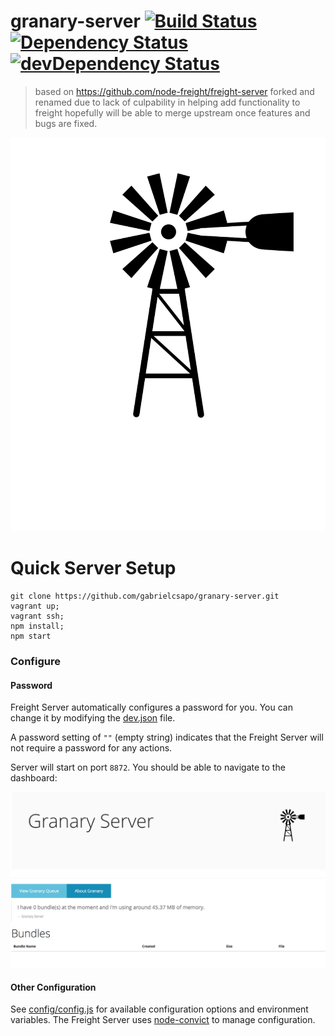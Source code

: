# granary-server [![Build Status](https://travis-ci.org/gabrielcsapo/granary-server.svg?branch=master)](https://travis-ci.org/gabrielcsapo/granary-server) [![Dependency Status](https://david-dm.org/gabrielcsapo/granary-server.svg)](https://david-dm.org/gabrielcsapo/granary-server) [![devDependency Status](https://david-dm.org/gabrielcsapo/granary-server/dev-status.svg)](https://david-dm.org/gabrielcsapo/granary-server#info=devDependencies)

> based on https://github.com/node-freight/freight-server
> forked and renamed due to lack of culpability in helping add functionality to freight
> hopefully will be able to merge upstream once features and bugs are fixed.

![Logo](./views/static/img/logo.png)

# Quick Server Setup

```
git clone https://github.com/gabrielcsapo/granary-server.git
vagrant up;
vagrant ssh;
npm install;
npm start
```


### Configure

#### Password

Freight Server automatically configures a password for you. You can change it by modifying the [dev.json](config/dev.json-dist) file.

A password setting of `""` (empty string) indicates that the Freight Server will not require a password for any actions.

Server will start on port `8872`. You should be able to navigate to the dashboard:

![](doc/main-page.png)

#### Other Configuration

See [config/config.js](config/config.js#L12) for available
configuration options and environment variables. The Freight Server uses [node-convict](https://github.com/mozilla/node-convict) to manage configuration.

